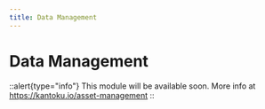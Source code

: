```yaml
---
title: Data Management
---
```


# Data Management

::alert{type="info"}
This module will be available soon. More info at https://kantoku.io/asset-management
::